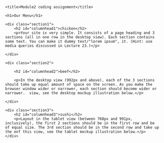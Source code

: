 <!DOCTYPE html>
<html lang="en">

<head>
    <meta charset="UTF-8">
    <meta name="viewport" content="width=device-width, initial-scale=1.0">
    
    <title>Module2 coding assignment</title>
<link rel="stylesheet" href="mukpet/mukobi/mukobi.css">
<style>



</style>

</head>

<body>
    
    <h1>Our Menu</h1>
    
    <div class="section1">
        <h2 id="columnhead1">chicken</h2>
        <p>Your site is very simple. It consists of a page heading and 3 sections (all in one row in the desktop view). Each section contains some text. You can make it dummy text/"lorem ipsum", it. (Hint: use media queries discussed in Lecture 23.)</p>
    
    </div>
    
    <div class="section2">

        <h2 id="columnhead2">beef</h2>
        
        <p>In the desktop view (992px and above), each of the 3 sections should take up equal amount of space on the screen. As you make the browser window wider or narrower, each section should become wider or narrower.  view, see the desktop mockup illustration below.</p>
    
    </div>
    
    <div class="section3">
        <h2 id="columnhead3">sushi</h2>         
        <p>Layout in the tablet view (between 768px and 991px, inclusively), the first 2 sections should be in the first row and be of equal size. The 3rd section should be in the second row and take up the enf this view, see the tablet mockup illustration below.</p>
    </div>
    
</body>
</html>
